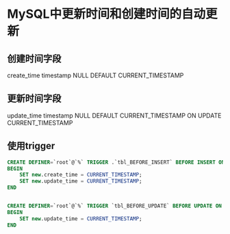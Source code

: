 # MySQL中更新时间和创建时间的自动更新

## 创建时间字段
create_time timestamp NULL DEFAULT CURRENT_TIMESTAMP

## 更新时间字段
update_time timestamp NULL DEFAULT CURRENT_TIMESTAMP ON UPDATE CURRENT_TIMESTAMP

## 使用trigger

```sql
CREATE DEFINER=`root`@`%` TRIGGER .`tbl_BEFORE_INSERT` BEFORE INSERT ON `tbl` FOR EACH ROW
BEGIN
    SET new.create_time = CURRENT_TIMESTAMP;
    SET new.update_time = CURRENT_TIMESTAMP;
END


CREATE DEFINER=`root`@`%` TRIGGER `tbl_BEFORE_UPDATE` BEFORE UPDATE ON `tbl` FOR EACH ROW
BEGIN
    SET new.update_time = CURRENT_TIMESTAMP; 
END

```